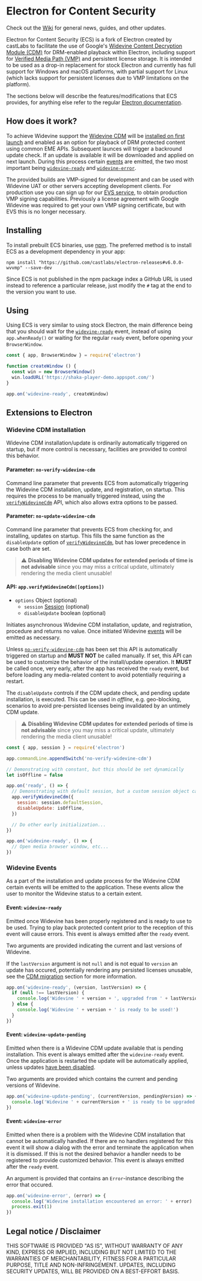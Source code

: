 # Electron for Content Security

Check out the [Wiki](../../wiki) for general news, guides, and other updates.

Electron for Content Security (ECS) is a fork of Electron created by castLabs to facilitate the use of Google's [Widevine Content Decryption Module (CDM)](../../wiki/CDM) for DRM-enabled playback within Electron, including support for [Verified Media Path (VMP)](../../wiki/VMP) and persistent license storage. It is intended to be used as a drop-in replacement for stock Electron and currently has full support for Windows and macOS platforms, with partial support for Linux (which lacks support for persistent licenses due to VMP limitations on the platform).

The sections below will describe the features/modifications that ECS provides, for anything else refer to the regular [Electron documentation](https://www.electronjs.org/docs).

## How does it work?

To achieve Widevine support the [Widevine CDM](../../wiki/CDM) will be [installed on first launch](#widevine-cdm-installation) and enabled as an option for playback of DRM protected content using common EME APIs. Subsequent launces will trigger a backround update check. If an update is available it will be downloaded and applied on next launch. During this process certain [events](#widevine-events) are emitted, the two most important being [`widevine-ready`](#event-widevine-ready) and [`widevine-error`](#event-widevine-error).

The provided builds are VMP-signed for development and can be used with Widevine UAT or other servers accepting development clients. For production use you can sign up for our [EVS service](../../wiki/EVS), to obtain production VMP signing capabilities. Previously a license agreement with Google Widevine was required to get your own VMP signing certificate, but with EVS this is no longer necessary.

## Installing

To install prebuilt ECS binaries, use [npm](https://docs.npmjs.com/). The preferred method is to install ECS as a development dependency in your app:

```
npm install "https://github.com/castlabs/electron-releases#v6.0.0-wvvmp" --save-dev
```

Since ECS is not published in the npm package index a GitHub URL is used instead to reference a particular release, just modify the `#` tag at the end to the version you want to use.

## Using

Using ECS is very similar to using stock Electron, the main difference being that you should wait for the [`widevine-ready`](#event-widevine-ready) event, instead of using `app.whenReady()` or waiting for the regular `ready` event, before opening your `BrowserWindow`.

```javascript
const { app, BrowserWindow } = require('electron')

function createWindow () {
  const win = new BrowserWindow()
  win.loadURL('https://shaka-player-demo.appspot.com/')
}

app.on('widevine-ready', createWindow)
```

## Extensions to Electron

### Widevine CDM installation

Widevine CDM installation/update is ordinarily automatically triggered on startup, but if more control is necessary, facilities are provided to control this behavior.

#### Parameter: `no-verify-widevine-cdm`

Command line parameter that prevents ECS from automatically triggering the Widevine CDM installation, update, and registration, on startup. This requires the process to be manually triggered instead, using the [`verifyWidevineCdm`](#api-appverifywidevinecdmoptions) API, which also allows extra options to be passed.

#### Parameter: `no-update-widevine-cdm`

Command line parameter that prevents ECS from checking for, and installing, updates on startup. This fills the same function as the `disableUpdate` option of [`verifyWidevineCdm`](#api-appverifywidevinecdmoptions), but has lower precedence in case both are set.

> :warning: **Disabling Widevine CDM updates for extended periods of time is not advisable** since you may miss a critical update, ultimately rendering the media client unusable!

#### API: `app.verifyWidevineCdm([options])`

* `options` Object (optional)
  * `session` [Session](https://www.electronjs.org/docs/api/session) (optional)
  * `disableUpdate` boolean (optional)

Initiates asynchronous Widevine CDM installation, update, and registration, procedure and returns no value. Once initiated Widevine [events](#widevine-events) will be emitted as necessary.

Unless [`no-verify-widevine-cdm`](#parameter-no-verify-widevine-cdm) has been set this API is automatically triggered on startup and **MUST NOT** be called manually. If set, this API can be used to customize the behavior of the install/update operation. It **MUST** be called once, very early, after the app has received the `ready` event, but before loading any media-related content to avoid potentially requiring a restart.

The `disableUpdate` controls if the CDM update check, and pending update installation, is executed. This can be used in *offline*, e.g. geo-blocking, scenarios to avoid pre-persisted licenses being invalidated by an untimely CDM update.

> :warning: **Disabling Widevine CDM updates for extended periods of time is not advisable** since you may miss a critical update, ultimately rendering the media client unusable!

```javascript
const { app, session } = require('electron')

app.commandLine.appendSwitch('no-verify-widevine-cdm')

// Demonstrating with constant, but this should be set dynamically
let isOffline = false

app.on('ready', () => {
  // Demonstrating with default session, but a custom session object can be used
  app.verifyWidevineCdm({
    session: session.defaultSession,
    disableUpdate: isOffline,
  })

  // Do other early initialization...
})

app.on('widevine-ready', () => {
  // Open media browser window, etc...
})
```

### Widevine Events

As a part of the installation and update process for the Widevine CDM certain events will be emitted to the application. These events allow the user to monitor the Widevine status to a certain extent.

#### Event: `widevine-ready`

Emitted once Widevine has been properly registered and is ready to use to be used. Trying to play back protected content prior to the reception of this event will cause errors. This event is always emitted after the `ready` event.

Two arguments are provided indicating the current and last versions of Widevine.

If the `lastVersion` argument is not `null` and is not equal to `version` an update has occured, potentially rendering any persisted licenses unusable, see the [CDM migration](../../wiki/CDM#migrating-from-an-earlier-cdm-version) section for more information.

```javascript
app.on('widevine-ready', (version, lastVersion) => {
  if (null !== lastVersion) {
    console.log('Widevine ' + version + ', upgraded from ' + lastVersion + ', is ready to be used!')
  } else {
    console.log('Widevine ' + version + ' is ready to be used!')
  }
})
```

#### Event: `widevine-update-pending`

Emitted when there is a Widevine CDM update available that is pending installation. This event is always emitted after the `widevine-ready` event. Once the application is restarted the update will be automatically applied, unless updates [have been disabled](#parameter-no-update-widevine-cdm).

Two arguments are provided which contains the current and pending versions of Widevine.

```javascript
app.on('widevine-update-pending', (currentVersion, pendingVersion) => {
  console.log('Widevine ' + currentVersion + ' is ready to be upgraded to ' + pendingVersion + '!')
})
```

#### Event: `widevine-error`

Emitted when there is a problem with the Widevine CDM installation that cannot be automatically handled. If there are no handlers registered for this event it will show a dialog with the error and terminate the application when it is dismissed. If this is not the desired behavior a handler needs to be registered to provide customized behavior. This event is always emitted after the `ready` event.

An argument is provided that contains an `Error`-instance describing the error that occured.

```javascript
app.on('widevine-error', (error) => {
  console.log('Widevine installation encountered an error: ' + error)
  process.exit(1)
})
```

## Legal notice / Disclaimer

THIS SOFTWARE IS PROVIDED "AS IS", WITHOUT WARRANTY OF ANY KIND, EXPRESS OR IMPLIED, INCLUDING BUT NOT LIMITED TO THE WARRANTIES OF MERCHANTABILITY, FITNESS FOR A PARTICULAR PURPOSE, TITLE AND NON-INFRINGEMENT. UPDATES, INCLUDING SECURITY UPDATES, WILL BE PROVIDED ON A BEST-EFFORT BASIS.
